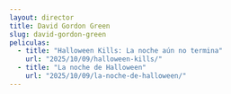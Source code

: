 ```yaml
---
layout: director
title: David Gordon Green
slug: david-gordon-green
peliculas:
  - title: "Halloween Kills: La noche aún no termina"
    url: "2025/10/09/halloween-kills/"
  - title: "La noche de Halloween"
    url: "2025/10/09/la-noche-de-halloween/"
---
```

